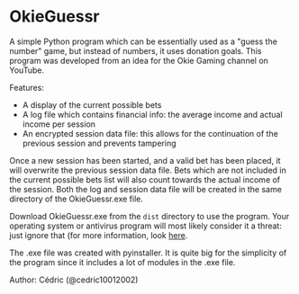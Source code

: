﻿# OkieGuessr
A simple Python program which can be essentially used as a "guess the number" game, but instead of numbers, it uses donation goals. This program was developed from an idea for the Okie Gaming channel on YouTube.

Features:
* A display of the current possible bets
* A log file which contains financial info: the average income and actual income per session
* An encrypted session data file: this allows for the continuation of the previous session and prevents tampering

Once a new session has been started, and a valid bet has been placed, it will overwrite the previous session data file. Bets which are not included in the current possible bets list will also count towards the actual income of the session. Both the log and session data file will be created in the same directory of the OkieGuessr.exe file. 

Download OkieGuessr.exe from the `dist` directory to use the program. Your operating system or antivirus program will most likely consider it a threat: just ignore that (for more information, look [here](https://www.reddit.com/r/learnpython/comments/e99bhe/comment/fahcknk/?utm_source=share&utm_medium=web3x&utm_name=web3xcss&utm_term=1&utm_content=share_button).

The .exe file was created with pyinstaller. It is quite big for the simplicity of the program since it includes a lot of modules in the .exe file.

Author: Cédric (@cedric10012002)
